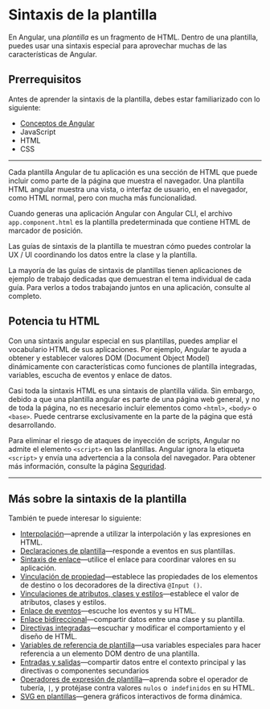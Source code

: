 # Sintaxis de la plantilla

En Angular, una *plantilla* es un fragmento de HTML.
Dentro de una plantilla, puedes usar una sintaxis especial para aprovechar muchas de las características de Angular.


## Prerrequisitos

Antes de aprender la sintaxis de la plantilla, debes estar familiarizado con lo siguiente:

* [Conceptos de Angular](guide/architecture)
* JavaScript
* HTML
* CSS


<!-- Do we still need the following section? It seems more relevant to those coming from AngularJS, which is now 7 versions ago. -->
<!-- You may be familiar with the component/template duality from your experience with model-view-controller (MVC) or model-view-viewmodel (MVVM).
In Angular, the component plays the part of the controller/viewmodel, and the template represents the view. -->

<hr />

Cada plantilla Angular de tu aplicación es una sección de HTML que puede incluir como parte de la página que muestra el navegador.
Una plantilla HTML angular muestra una vista, o interfaz de usuario, en el navegador, como HTML normal, pero con mucha más funcionalidad.

Cuando generas una aplicación Angular con Angular CLI, el archivo `app.component.html` es la plantilla predeterminada que contiene HTML de marcador de posición.

Las guías de sintaxis de la plantilla te muestran cómo puedes controlar la UX / UI coordinando los datos entre la clase y la plantilla.


<div class="is-helpful alert">

La mayoría de las guías de sintaxis de plantillas tienen aplicaciones de ejemplo de trabajo dedicadas que demuestran el tema individual de cada guía.
Para verlos a todos trabajando juntos en una aplicación, consulte al completo<live-example title="Template Syntax Live Code"></live-example>.

</div>


## Potencia tu HTML

Con una sintaxis angular especial en sus plantillas, puedes ampliar el vocabulario HTML de sus aplicaciones.
Por ejemplo, Angular te ayuda a obtener y establecer valores DOM (Document Object Model) dinámicamente con características como funciones de plantilla integradas, variables, escucha de eventos y enlace de datos.

Casi toda la sintaxis HTML es una sintaxis de plantilla válida.
Sin embargo, debido a que una plantilla angular es parte de una página web general, y no de toda la página, no es necesario incluir elementos como `<html>`, `<body>` o `<base>`.
Puede centrarse exclusivamente en la parte de la página que está desarrollando.


<div class="alert is-important">

Para eliminar el riesgo de ataques de inyección de scripts, Angular no admite el elemento `<script>` en las plantillas.
Angular ignora la etiqueta `<script>` y envía una advertencia a la consola del navegador.
Para obtener más información, consulte la página [Seguridad](guide/security).

</div>

<hr />

## Más sobre la sintaxis de la plantilla

También te puede interesar lo siguiente:

* [Interpolación](guide/interpolation)&mdash;aprende a utilizar la interpolación y las expresiones en HTML.
* [Declaraciones de plantilla](guide/template-statements)&mdash;responde a eventos en sus plantillas.
* [Sintaxis de enlace](guide/binding-syntax)&mdash;utilice el enlace para coordinar valores en su aplicación.
* [Vinculación de propiedad](guide/property-binding)&mdash;establece las propiedades de los elementos de destino o los decoradores de la directiva `@Input ()`.
* [Vinculaciones de atributos, clases y estilos](guide/attribute-binding)&mdash;establece el valor de atributos, clases y estilos.
* [Enlace de eventos](guide/event-binding)&mdash;escuche los eventos y su HTML.
* [Enlace bidireccional](guide/two-way-binding)&mdash;compartir datos entre una clase y su plantilla.
* [Directivas integradas](guide/built-in-directives)&mdash;escuchar y modificar el comportamiento y el diseño de HTML.
* [Variables de referencia de plantilla](guide/template-reference-variables)&mdash;usa variables especiales para hacer referencia a un elemento DOM dentro de una plantilla.
* [Entradas y salidas](guide/inputs-outputs)&mdash;compartir datos entre el contexto principal y las directivas o componentes secundarios
* [Operadores de expresión de plantilla](guide/template-expression-operators)&mdash;aprenda sobre el operador de tubería, `|`, y protéjase contra valores `nulos` o` indefinidos` en su HTML.
* [SVG en plantillas](guide/svg-in-templates)&mdash;genera gráficos interactivos de forma dinámica.

